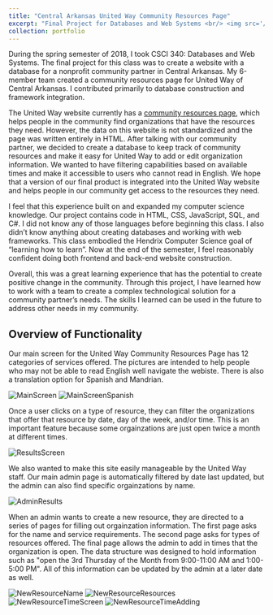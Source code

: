 ```yaml
---
title: "Central Arkansas United Way Community Resources Page"
excerpt: "Final Project for Databases and Web Systems <br/> <img src='/images/CommunityResourcesScreenshots/screencapture-localhost-53661-2018-07-08-21_23_58.png'>"
collection: portfolio
---
```


During the spring semester of 2018, I took CSCI 340: Databases and Web
Systems. The final project for this class was to create a website with a database for a
nonprofit community partner in Central Arkansas. My 6-member team created a community
resources page for United Way of Central Arkansas. I contributed primarily to database construction and framework integration.

The United Way website currently has a [community resources page](https://www.uwcark.org/help), which helps
people in the community find organizations that have the resources they need.
However, the data on this website is not standardized and the page was written entirely
in HTML. After talking with our community partner, we decided to create a database to
keep track of community resources and make it easy for United Way to add or edit
organization information. We wanted to have filtering capabilities based on available
times and make it accessible to users who cannot read in English. We hope that a
version of our final product is integrated into the United Way website and helps people
in our community get access to the resources they need.

I feel that this experience built on and expanded my computer science
knowledge. Our project contains code in HTML, CSS, JavaScript, SQL, and C#. I did
not know any of those languages before beginning this class. I also didn’t know
anything about creating databases and working with web frameworks. 
This class embodied the Hendrix Computer Science goal of “learning how to
learn”. Now at the end of the semester, I feel reasonably confident doing both frontend
and back-end website construction.

Overall, this was a great learning experience that has the potential to create
positive change in the community. Through this project, I have learned how to work with
a team to create a complex technological solution for a community partner’s needs. The
skills I learned can be used in the future to address other needs in my community. 


## Overview of Functionality

Our main screen for the United Way Community Resources Page has 12 categories of services offered. The pictures are intended to help people who may not be able to read English well navigate the webiste. There is also a translation option for Spanish and Mandrian. 

![MainScreen](/images/CommunityResourcesScreenshots/screencapture-localhost-53661-2018-07-08-21_23_58.png)
![MainScreenSpanish](/images/CommunityResourcesScreenshots/screencapture-localhost-53661-2018-07-08-21_31_38.png)

Once a user clicks on a type of resource, they can filter the organizations that offer that resource by date, day of the week, and/or time. This is an important feature because some orgainzations are just open twice a month at different times. 

![ResultsScreen](/images/CommunityResourcesScreenshots/screencapture-localhost-53661-Home-InitialResults-2-2018-07-08-21_25_48.png)

We also wanted to make this site easily manageable by the United Way staff. Our main admin page is automatically filtered by date last updated, but the admin can also find specific orgainzations by name.

![AdminResults](/images/CommunityResourcesScreenshots/screencapture-localhost-53661-Organizations-2018-07-08-21_26_50.png)

When an admin wants to create a new resource, they are directed to a series of pages for filling out orgainzation information. The first page asks for the name and service requirements. The second page asks for types of resources offered. The final page allows the admin to add in times that the organization is open. The data structure was designed to hold information such as "open the 3rd Thursday of the Month from 9:00-11:00 AM and 1:00-5:00 PM". All of this information can be updated by the admin at a later date as well. 

![NewResourceName](/images/CommunityResourcesScreenshots/screencapture-localhost-53661-Organizations-Create-2018-07-08-21_27_42.png)
![NewResourceResources](/images/CommunityResourcesScreenshots/screencapture-localhost-53661-Resources-Create-116-2018-07-08-21_29_09.png)
![NewResourceTimeScreen](/images/CommunityResourcesScreenshots/screencapture-localhost-53661-Times-AddTimes-116-2018-07-08-21_30_40.png)
![NewResourceTimeAdding](/images/CommunityResourcesScreenshots/screencapture-localhost-53661-Times-Create-116-2018-07-08-21_31_16.png)
